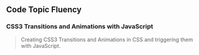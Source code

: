 ## Code Topic Fluency 

### CSS3 Transitions and Animations with JavaScript
> Creating CSS3 Transitions and Animations in CSS and triggering them with JavaScript.
